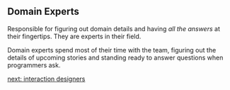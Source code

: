 ## Domain Experts

Responsible for figuring out domain details and having _all the answers_ at
their fingertips. They are experts in their field.

Domain experts spend most of their time with the team, figuring out the details
of upcoming stories and standing ready to answer questions when programmers ask.

[next: interaction designers](the-interaction-designers.md)
